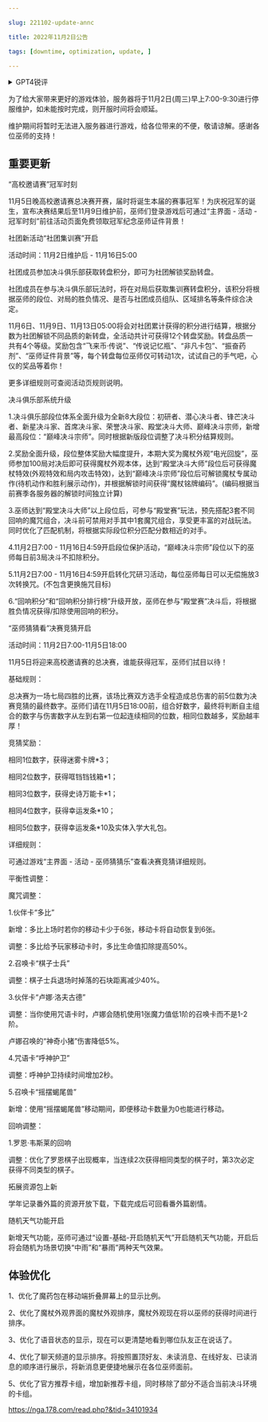 ---
slug: 221102-update-annc
title: 2022年11月2日公告
tags: [downtime, optimization, update, ]
---
<details>
<summary>GPT4锐评</summary>

</details>
<!--truncate-->



为了给大家带来更好的游戏体验，服务器将于11月2日(周三)早上7:00-9:30进行停服维护，如未能按时完成，则开服时间将会顺延。

维护期间将暂时无法进入服务器进行游戏，给各位带来的不便，敬请谅解。感谢各位巫师的支持！

## 重要更新
“高校邀请赛”冠军时刻

11月5日晚高校邀请赛总决赛开赛，届时将诞生本届的赛事冠军！为庆祝冠军的诞生，宣布决赛结果后至11月9日维护前，巫师们登录游戏后可通过“主界面 - 活动 - 冠军时刻”前往活动页面免费领取冠军纪念巫师证件背景！

社团新活动“社团集训赛”开启

活动时间：11月2日维护后 - 11月16日5:00

社团成员参加决斗俱乐部获取转盘积分，即可为社团解锁奖励转盘。

社团成员在参与决斗俱乐部玩法时，将在对局后获取集训赛转盘积分，该积分将根据巫师的段位、对局的胜负情况、是否与社团成员组队、区域排名等条件综合决定。

11月6日、11月9日、11月13日05:00将会对社团累计获得的积分进行结算，根据分数为社团解锁不同品质的新转盘，全活动共计可获得12个转盘奖励。转盘品质一共有4个等级。奖励包含“飞来币·传说”、“传说记忆瓶”、“非凡卡包”、“振奋药剂”、“巫师证件背景”等，每个转盘每位巫师仅可转动1次，试试自己的手气吧，心仪的奖品等着你！

更多详细规则可查阅活动页规则说明。

决斗俱乐部系统升级

1.决斗俱乐部段位体系全面升级为全新8大段位：初研者、潜心决斗者、锋芒决斗者、新星决斗家、首席决斗家、荣誉决斗家、殿堂决斗大师、巅峰决斗宗师，新增最高段位：“巅峰决斗宗师”。同时根据新版段位调整了决斗积分结算规则。

2.奖励全面升级，段位整体奖励大幅度提升，本期大奖为魔杖外观“电光回旋”，巫师参加100局对决后即可获得魔杖外观本体，达到“殿堂决斗大师”段位后可获得魔杖特效(外观特效和局内攻击特效)，达到“巅峰决斗宗师”段位后可解锁魔杖专属动作(待机动作和胜利展示动作)，并根据解锁时间获得“魔杖铭牌编码”。(编码根据当前赛季各服务器的解锁时间独立计算)

3.巫师达到“殿堂决斗大师”以上段位后，可参与“殿堂赛”玩法，预先搭配3套不同回响的魔咒组合，决斗前可禁用对手其中1套魔咒组合，享受更丰富的对战玩法。同时优化了匹配机制，将根据实际段位积分匹配分数相近的对手。

4.11月2日7:00 - 11月16日4:59开启段位保护活动，“巅峰决斗宗师”段位以下的巫师每日前3局决斗不扣除积分。

5.11月2日7:00 - 11月16日4:59开启转化咒研习活动，每位巫师每日可以无偿施放3次转换咒。(不包含更换施咒目标)

6.“回响积分”和“回响积分排行榜”升级开放，巫师在参与“殿堂赛”决斗后，将根据胜负情况获得/扣除使用回响的积分。

“巫师猜猜看”决赛竞猜开启

活动时间：11月2日7:00-11月5日18:00

11月5日将迎来高校邀请赛的总决赛，谁能获得冠军，巫师们拭目以待！

基础规则：

总决赛为一场七局四胜的比赛，该场比赛双方选手全程造成总伤害的前5位数为决赛竞猜的最终数字。巫师们请在11月5日18:00前，组合好数字，最终将判断自主组合的数字与伤害数字从左到右第一位起连续相同的位数，相同位数越多，奖励越丰厚！

竞猜奖励：

相同1位数字，获得迷雾卡牌*3；

相同2位数字，获得哐铛铛钱箱*1；

相同3位数字，获得史诗万能卡*1；

相同4位数字，获得幸运发条*10；

相同5位数字，获得幸运发条*10及实体入学大礼包。

详细规则：

可通过游戏“主界面 - 活动 - 巫师猜猜乐”查看决赛竞猜详细规则。

平衡性调整：

魔咒调整：

1.伙伴卡“多比”

新增：多比上场时若你的移动卡少于6张，移动卡将自动恢复到6张。

调整：多比给予玩家移动卡时，多比生命值扣除提高50%。

2.召唤卡“棋子士兵”

调整：棋子士兵退场时掉落的石块距离减少40%。

3.伙伴卡“卢娜·洛夫古德”

调整：当你使用咒语卡时，卢娜会随机使用1张魔力值低1阶的召唤卡而不是1-2阶。

卢娜召唤的“神奇小猪”伤害降低5%。

4.咒语卡“呼神护卫”

调整：呼神护卫持续时间增加2秒。

5.召唤卡“摇摆蝎尾兽”

新增：使用“摇摆蝎尾兽”移动期间，即便移动卡数量为0也能进行移动。

回响调整：

1.罗恩·韦斯莱的回响

调整：优化了罗恩棋子出现概率，当连续2次获得相同类型的棋子时，第3次必定获得不同类型的棋子。

拓展资源包上新

学年记录番外篇的资源开放下载，下载完成后可回看番外篇剧情。

随机天气功能开启

新增天气功能，巫师可通过“设置-基础-开启随机天气”开启随机天气功能，开启后将会随机为场景切换“中雨”和“暴雨”两种天气效果。

## <span id='optimization'>体验优化</span>
1、优化了魔药包在移动端折叠屏幕上的显示比例。

2、优化了魔杖外观界面的魔杖外观排序，魔杖外观现在将以巫师的获得时间进行排序。

3、优化了语音状态的显示，现在可以更清楚地看到哪位队友正在说话了。

4、优化了聊天频道的显示排序。将按照置顶好友、未读消息、在线好友、已读消息的顺序进行展示，将新消息更便捷地展示在各位巫师面前。

5、优化了官方推荐卡组，增加新推荐卡组，同时移除了部分不适合当前决斗环境的卡组。

https://nga.178.com/read.php?&tid=34101934